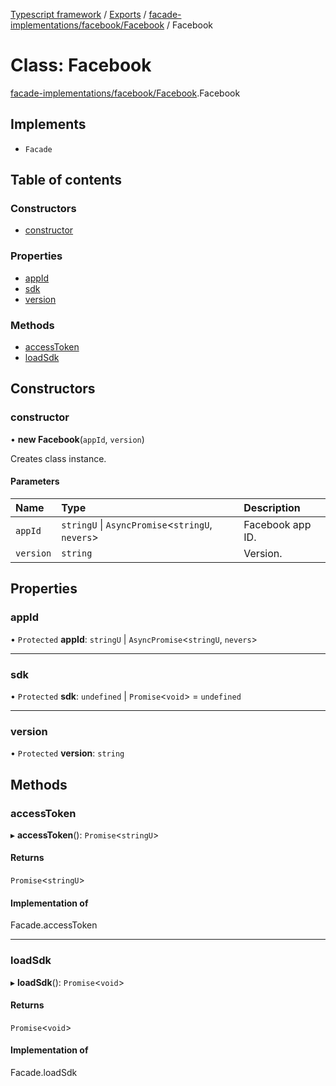 [Typescript framework](../index.md) / [Exports](../modules.md) / [facade-implementations/facebook/Facebook](../modules/facade_implementations_facebook_Facebook.md) / Facebook

# Class: Facebook

[facade-implementations/facebook/Facebook](../modules/facade_implementations_facebook_Facebook.md).Facebook

## Implements

- `Facade`

## Table of contents

### Constructors

- [constructor](facade_implementations_facebook_Facebook.Facebook.md#constructor)

### Properties

- [appId](facade_implementations_facebook_Facebook.Facebook.md#appid)
- [sdk](facade_implementations_facebook_Facebook.Facebook.md#sdk)
- [version](facade_implementations_facebook_Facebook.Facebook.md#version)

### Methods

- [accessToken](facade_implementations_facebook_Facebook.Facebook.md#accesstoken)
- [loadSdk](facade_implementations_facebook_Facebook.Facebook.md#loadsdk)

## Constructors

### constructor

• **new Facebook**(`appId`, `version`)

Creates class instance.

#### Parameters

| Name | Type | Description |
| :------ | :------ | :------ |
| `appId` | `stringU` \| `AsyncPromise`<`stringU`, `nevers`\> | Facebook app ID. |
| `version` | `string` | Version. |

## Properties

### appId

• `Protected` **appId**: `stringU` \| `AsyncPromise`<`stringU`, `nevers`\>

___

### sdk

• `Protected` **sdk**: `undefined` \| `Promise`<`void`\> = `undefined`

___

### version

• `Protected` **version**: `string`

## Methods

### accessToken

▸ **accessToken**(): `Promise`<`stringU`\>

#### Returns

`Promise`<`stringU`\>

#### Implementation of

Facade.accessToken

___

### loadSdk

▸ **loadSdk**(): `Promise`<`void`\>

#### Returns

`Promise`<`void`\>

#### Implementation of

Facade.loadSdk

